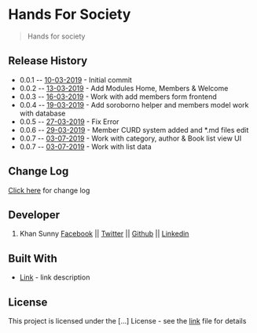 # Hands For Society

>Hands for society


## Release History

* 0.0.1 -- [10-03-2019]() - Initial commit
* 0.0.2 -- [13-03-2019]() - Add Modules Home, Members & Welcome
* 0.0.3 -- [16-03-2019]() - Work with add members form frontend
* 0.0.4 -- [19-03-2019]() - Add soroborno helper and members model work with database
* 0.0.5 -- [27-03-2019]() - Fix Error
* 0.0.6 -- [29-03-2019]() - Member CURD system added and *.md files edit
* 0.0.7 -- [03-07-2019]() - Work with category, author & Book list view UI
* 0.0.7 -- [03-07-2019]() - Work with list data

## Change Log

[Click here](CHANGELOG.md) for change log


## Developer

1. Khan Sunny [Facebook](https://facebook.com/itkhansunny) || [Twitter](https://twitter.com/itkhansunny) || [Github](https://github.com/itkhansunny) || [Linkedin](https://www.linkedin.com/in/itkhansunny/)


## Built With

* [Link](http://link....) - link description


## License

This project is licensed under the [...] License - see the [link](link) file for details

